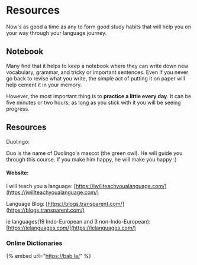 # Resources

Now's as good a time as any to form good study habits that will help you on your way through your language journey.

## Notebook

Many find that it helps to keep a notebook where they can write down new vocabulary, grammar, and tricky or important sentences. Even if you never go back to revise what you write, the simple act of putting it on paper will help cement it in your memory.

However, the most important thing is to **practice a little every day**. It can be five minutes or two hours; as long as you stick with it you will be seeing progress.

## Resources

Duolingo:

Duo is the name of Duolingo's mascot \(the green owl\). He will guide you through this course. If you make him happy, he will make you happy :\)

#### Website:

I will teach you a language: [https://iwillteachyoualanguage.com/](https://iwillteachyoualanguage.com/)

Language Blog: [https://blogs.transparent.com/](https://blogs.transparent.com/)

ie languages\(19 Indo-European and 3 non-Indo-European\): [https://ielanguages.com/](https://ielanguages.com/)

### Online Dictionaries

{% embed url="https://bab.la/" %}



